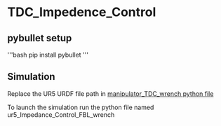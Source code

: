 # TDC_Impedence_Control

## pybullet setup 
'''bash
pip install pybullet
'''

## Simulation 
Replace the UR5 URDF file path in [manipulator_TDC_wrench python file ](https://github.com/siddharth-w/TDC_Impedence_Control/blob/main/manipulator_TDC_wrench.py "Named link title")

To launch the simulation run the python file named ur5_Impedance_Control_FBL_wrench
